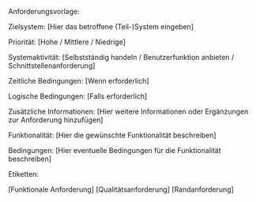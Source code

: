 Anforderungsvorlage:

Zielsystem: [Hier das betroffene (Teil-)System eingeben]

Priorität: [Hohe / Mittlere / Niedrige]

Systemaktivität: [Selbstständig handeln / Benutzerfunktion anbieten / Schnittstellenanforderung]

Zeitliche Bedingungen: [Wenn erforderlich]

Logische Bedingungen: [Falls erforderlich]

Zusätzliche Informationen: [Hier weitere Informationen oder Ergänzungen zur Anforderung hinzufügen]

Funktionalität: [Hier die gewünschte Funktionalität beschreiben]

Bedingungen: [Hier eventuelle Bedingungen für die Funktionalität beschreiben]

Etiketten:

[Funktionale Anforderung]
[Qualitätsanforderung]
[Randanforderung]
